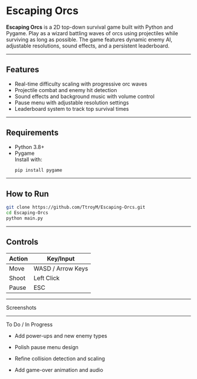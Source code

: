 #  Escaping Orcs

**Escaping Orcs** is a 2D top-down survival game built with Python and Pygame. Play as a wizard battling waves of orcs using projectiles while surviving as long as possible. The game features dynamic enemy AI, adjustable resolutions, sound effects, and a persistent leaderboard.

---

##  Features

- Real-time difficulty scaling with progressive orc waves
- Projectile combat and enemy hit detection
- Sound effects and background music with volume control
- Pause menu with adjustable resolution settings
- Leaderboard system to track top survival times

---

##  Requirements

- Python 3.8+
- Pygame  
  Install with:
  ```bash
  pip install pygame

---

##  How to Run

  ```bash
  git clone https://github.com/TtroyM/Escaping-Orcs.git
  cd Escaping-Orcs
  python main.py
  ```

---

## Controls

  | Action       | Key/Input        |
  |--------------|------------------|
  | Move         | WASD / Arrow Keys |
  | Shoot        | Left Click        |
  | Pause        | ESC               |

---

 Screenshots
 <!-- Screenshots will be added soon -->
---

 To Do / In Progress
  - Add power-ups and new enemy types

  - Polish pause menu design

  - Refine collision detection and scaling

  - Add game-over animation and audio
